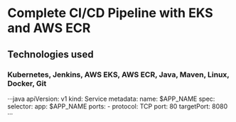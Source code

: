 # Complete CI/CD Pipeline with EKS and AWS ECR
## Technologies used
### Kubernetes, Jenkins, AWS EKS, AWS ECR, Java, Maven, Linux, Docker, Git
···java
apiVersion: v1
kind: Service
metadata:
  name: $APP_NAME
spec:
  selector:
    app: $APP_NAME
  ports:
    - protocol: TCP
      port: 80
      targetPort: 8080
···
